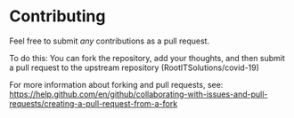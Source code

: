 # Contributing

Feel free to submit *any* contributions as a pull request.

To do this: You can fork the repository, add your thoughts, and then submit a pull request to the upstream repository (RootITSolutions/covid-19)

For more information about forking and pull requests, see: https://help.github.com/en/github/collaborating-with-issues-and-pull-requests/creating-a-pull-request-from-a-fork
